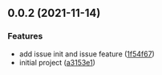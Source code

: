## 0.0.2 (2021-11-14)


### Features

* add issue init and issue feature ([1f54f67](https://github.com/Baiyusoup/easy-issue/commit/1f54f67ea92495dc7bbc94b34f00c8e6d0956fa8))
* initial project ([a3153e1](https://github.com/Baiyusoup/easy-issue/commit/a3153e1723da2bba13750b5e194efe46a552b937))



